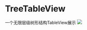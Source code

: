 # TreeTableView
一个无限层级树形结构TableView展示
[![](https://github.com/tangbing/TreeTableView/edit/master/Screens/treeTableView.gif)](https://github.com/tangbing/TreeTableView/edit/master/Screens/treeTableView.gif)


